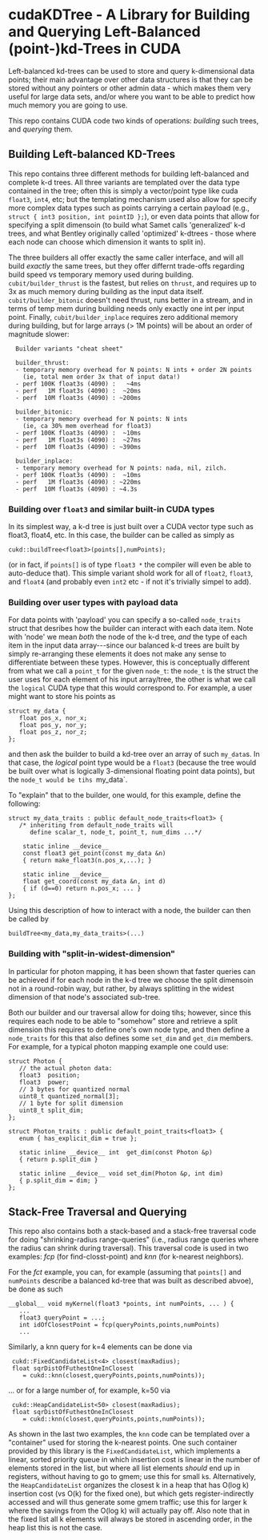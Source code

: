 # cudaKDTree - A Library for Building and Querying Left-Balanced (point-)kd-Trees in CUDA

Left-balanced kd-trees can be used to store and query k-dimensional
data points; their main advantage over other data structures is that
they can be stored without any pointers or other admin data - which
makes them very useful for large data sets, and/or where you want to
be able to predict how much memory you are going to use.

This repo contains CUDA code two kinds of operations: *building* such
trees, and *querying* them.

## Building Left-balanced KD-Trees

This repo contains three different methods for building left-balanced
and complete k-d trees. All three variants are templated over the data
type contained in the tree; often this is simply a vector/point type
like cuda `float3`, `int4`, etc; but the templating mechanism used
also allow for specify more complex data types such as points carrying
a certain payload (e.g., `struct { int3 position, int pointID };`), or
even data points that allow for specifying a split dimensoin (to build
what Samet calls 'generalized' k-d trees, and what Bentley originally
called 'optimized' k-dtrees - those where each node can choose which
dimension it wants to split in).

The three builders all offer exactly the same caller interface, and
will all build *exactly* the same trees, but they offer differnt
trade-offs regarding build speed vs temporary memory used during
building. `cubit/builder_thrust` is the fastest, but relies on
`thrust`, and requires up to 3x as much memory during building as the
input data itself. `cubit/builder_bitonic` doesn't need thrust, runs
better in a stream, and in terms of temp mem during building needs
only exactly one int per input point. Finally, `cubit/builder_inplace`
requires zero additional memory during building, but for large arrays
(> 1M points) will be about an order of magnitude slower: 

```
  Builder variants "cheat sheet"

  builder_thrust:
  - temporary memory overhead for N points: N ints + order 2N points 
    (ie, total mem order 3x that of input data!)
  - perf 100K float3s (4090) :   ~4ms
  - perf   1M float3s (4090) :  ~20ms
  - perf  10M float3s (4090) : ~200ms
  
  builder_bitonic:
  - temporary memory overhead for N points: N ints 
    (ie, ca 30% mem overhead for float3)
  - perf 100K float3s (4090) :  ~10ms
  - perf   1M float3s (4090) :  ~27ms
  - perf  10M float3s (4090) : ~390ms

  builder_inplace:
  - temporary memory overhead for N points: nada, nil, zilch.
  - perf 100K float3s (4090) :  ~10ms
  - perf   1M float3s (4090) : ~220ms
  - perf  10M float3s (4090) : ~4.3s

```

### Building over `float3` and similar built-in CUDA types

In its simplest way, a k-d tree is just built over a CUDA vector type
such as float3, float4, etc. In this case, the builder can be called
as simply as 

    cukd::buildTree<float3>(points[],numPoints);
	
(or in fact, if `points[]` is of type `float3 *` the compiler will
even be able to auto-deduce that). This simple variant shold work for
all of `float2`, `float3`, and `float4` (and probably even `int2`
etc - if not it's trivially simpel to add).


### Building over user types with payload data

For data points with 'payload' you can specify a so-called
`node_traits` struct that desribes how the builder can interact with
each data item. Note with 'node' we mean _both_ the node of the k-d
tree, _and_ the type of each item in the input data array---since our
balanced k-d trees are built by simply re-arranging these elements it
does not make any sense to differentiate between these types. However,
this is conceptually different from what we call a `point_t` for the
given `node_t`: the `node_t` is the struct the user uses for each
element of his input array/tree, the other is what we call the
`logical` CUDA type that this would correspond to. For example, a user
might want to store his points as

    struct my_data {
       float pos_x, nor_x;
       float pos_y, nor_y;
       float pos_z, nor_z;
    };
   
and then ask the builder to build a kd-tree over an array of such
`my_data`s. In that case, the _logical_ point type would be a `float3`
(because the tree would be built over what is logically 3-dimensional
floating point data points), but the `node_t would be tihs `my_data`.

To "explain" that to the builder, one would, for this example, define the following:

    struct my_data_traits : public default_node_traits<float3> {
	   /* inheriting from default_node_traits will
	      define scalar_t, node_t, point_t, num_dims ...*/
		  
        static inline __device__ 
		const float3 get_point(const my_data &n) 
		{ return make_float3(n.pos_x,...); }
    
		static inline __device__
		float get_coord(const my_data &n, int d)
		{ if (d==0) return n.pos_x; ... }
	};

Using this description of how to interact with a node, the builder
can then be called by

    buildTree<my_data,my_data_traits>(...)

### Building with "split-in-widest-dimension"

In particular for photon mapping, it has been shown that faster
queries can be achieved if for each node in the k-d tree we choose the
split dimensoin not in a round-robin way, but rather, by always
splitting in the widest dimension of that node's associated sub-tree.

Both our builder and our traversal allow for doing tihs; however,
since this requires each node to be able to "somehow" store and
retrieve a split dimension this requires to define one's own node
type, and then define a `node_traits` for this that also defines some
`set_dim` and `get_dim` members. For example, for a typical photon
mapping example one could use:

    struct Photon { 
	   // the actual photon data:
	   float3  position;
	   float3  power;
	   // 3 bytes for quantized normal
	   uint8_t quantized_normal[3];
	   // 1 byte for split dimension
	   uint8_t split_dim; 
	};
	
	struct Photon_traits : public default_point_traits<float3> {
	   enum { has_explicit_dim = true };
	   
       static inline __device__ int  get_dim(const Photon &p) 
	   { return p.split_dim }
	   
       static inline __device__ void set_dim(Photon &p, int dim) 
	   { p.split_dim = dim; }
	};





## Stack-Free Traversal and Querying

This repo also contains both a stack-based and a stack-free traversal
code for doing "shrinking-radius range-queries" (i.e., radius range
queries where the radius can shrink during traversal). This traversal
code is used in two examples: *fcp* (for find-closst-point) and *knn*
(for k-nearest neighbors).

For the *fct* example, you can, for example (assuming that `points[]`
and `numPoints` describe a balanced kd-tree that was built as described
abvoe), be done as such

    __global__ void myKernel(float3 *points, int numPoints, ... ) {
	   ...
	   float3 queryPoint = ...;
	   int idOfClosestPoint = fcp(queryPoints,points,numPoints)
	   ...
	   
Similarly, a knn query for k=4 elements can be done via

     cukd::FixedCandidateList<4> closest(maxRadius);
	 float sqrDistOfFuthestOneInClosest
	    = cukd::knn(closest,queryPoints,points,numPoints));

... or for a large number of, for example, k=50 via

     cukd::HeapCandidateList<50> closest(maxRadius);
	 float sqrDistOfFuthestOneInClosest
	    = cukd::knn(closest,queryPoints,points,numPoints));

As shown in the last two examples, the `knn` code can be templated
over a "container" used for storing the k-nearest points. One such
container provided by this library is the `FixedCandidateList`, which
implements a linear, sorted priority queue in which insertion cost is
linear in the number of elements stored in the list, but where all
list elements *should* end up in registers, without having to go to
gmem; use this for small `k`s. Alternatively, the `HeapCandidateList`
organizes the closest k in a heap that has O(log k) insertion cost (vs
O(k) for the fixed one), but which gets register-indirectly accessed
and will thus generate some gmem traffic; use this for larger k where
the savings from the O(log k) will actually pay off. Also note that in
the fixed list all k elements will always be stored in ascending
order, in the heap list this is not the case.




	
